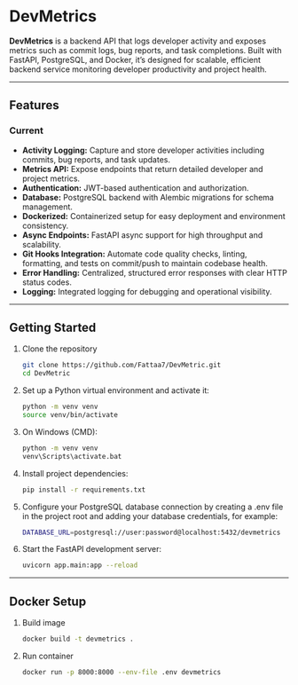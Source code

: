 # DevMetrics

**DevMetrics** is a backend API that logs developer activity and exposes metrics such as commit logs, bug reports, and task completions. Built with FastAPI, PostgreSQL, and Docker, it’s designed for scalable, efficient backend service monitoring developer productivity and project health.

---

## Features

### Current

- **Activity Logging:** Capture and store developer activities including commits, bug reports, and task updates.
- **Metrics API:** Expose endpoints that return detailed developer and project metrics.
- **Authentication:** JWT-based authentication and authorization.
- **Database:** PostgreSQL backend with Alembic migrations for schema management.
- **Dockerized:** Containerized setup for easy deployment and environment consistency.
- **Async Endpoints:** FastAPI async support for high throughput and scalability.
- **Git Hooks Integration:** Automate code quality checks, linting, formatting, and tests on commit/push to maintain codebase health.
- **Error Handling:** Centralized, structured error responses with clear HTTP status codes.
- **Logging:** Integrated logging for debugging and operational visibility.

---

## Getting Started

1. Clone the repository

   ```bash
   git clone https://github.com/Fattaa7/DevMetric.git
   cd DevMetric
   ```

2. Set up a Python virtual environment and activate it:

   ```bash
   python -m venv venv
   source venv/bin/activate
   ```

3. On Windows (CMD):

   ```bash
   python -m venv venv
   venv\Scripts\activate.bat
   ```

4. Install project dependencies:

   ```bash
   pip install -r requirements.txt
   ```

5. Configure your PostgreSQL database connection by creating a .env file in the project root and adding your database credentials, for example:

   ```bash
   DATABASE_URL=postgresql://user:password@localhost:5432/devmetrics
   ```

6. Start the FastAPI development server:
   ```bash
   uvicorn app.main:app --reload
   ```

---

## Docker Setup

1. Build image

   ```bash
   docker build -t devmetrics .
   ```

2. Run container
   ```bash
   docker run -p 8000:8000 --env-file .env devmetrics
   ```
